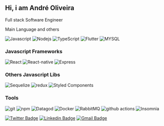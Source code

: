 <h2>Hi, i am André Oliveira</h2>
<p>Full stack Software Engineer</P

<h3>Main Language and others</h3>
<p>
  <img alt="Javascript" src="https://img.shields.io/badge/-Javascript-333?style=flat-square&logo=javascript&Color=white" />
  <img alt="Nodejs" src="https://img.shields.io/badge/-Nodejs-43853d?style=flat-square&logo=Node.js&logoColor=white" />
  <img alt="TypeScript" src="https://img.shields.io/badge/-TypeScript-007ACC?style=flat-square&logo=typescript&logoColor=white" />
  <img alt="Flutter" src="https://img.shields.io/badge/-Flutter-2F75DE?style=flat-square&logo=flutter&Color=white" />
  <img alt="MYSQL" src="https://img.shields.io/badge/-Mysql-fff?style=flat-square&logo=mysql&Color=#2F75DE" />
</p>
<h3>Javascript Frameworks</h3>
<p>
  <img alt="React" src="https://img.shields.io/badge/-React-45b8d8?style=flat-square&logo=react&logoColor=white" />
  <img alt="React-native" src="https://img.shields.io/badge/-React%20Native-45b8d8?style=flat-square&logo=react&logoColor=white" />
  <img alt="Express" src="https://img.shields.io/badge/-Express-43853d?style=flat-square&logo=express&Color=white" />
 </p>
<h3>Others Javascript Libs</h3>
<p>
  <img alt="Sequelize" src="https://img.shields.io/badge/-Sequelize-333?style=flat-square&logo=sequelize&Color=white" />
  <img alt="redux" src="https://img.shields.io/badge/-Redux-764ABC?style=flat-square&logo=redux&logoColor=white" />
  <img alt="Styled Components" src="https://img.shields.io/badge/-Styled_Components-db7092?style=flat-square&logo=styled-components&logoColor=white" />
</p>
<h3>Tools</h3>
<p>
  <img alt="git" src="https://img.shields.io/badge/-Git-F05032?style=flat-square&logo=git&logoColor=white" />
  <img alt="npm" src="https://img.shields.io/badge/-NPM-CB3837?style=flat-square&logo=npm&logoColor=white" />
  <img alt="Datagod" src="https://img.shields.io/badge/-Datadog-640D83?style=flat-square&logo=datadog&Color=white" />
  <img alt="Docker" src="https://img.shields.io/badge/-Docker-46a2f1?style=flat-square&logo=docker&logoColor=white" />
  <img alt="RabbitMQ" src="https://img.shields.io/badge/-RabbitMq-fff?style=flat-square&logo=rabbitmq&Color=#2F75DE" />
  <img alt="github actions" src="https://img.shields.io/badge/-Github_Actions-2088FF?style=flat-square&logo=github-actions&logoColor=white" />
  <img alt="Insomnia" src="https://img.shields.io/badge/-Insomnia-5849BE?style=flat-square&logo=insomnia&logoColor=white" />
</p>

[![Twitter Badge](https://img.shields.io/badge/-@o_oliveira086-000?style=flat-square&labelColor=000&logo=twitter&logoColor=white&link=https://twitter.com/o_oliveira086)](https://twitter.com/o_oliveira086) 
[![Linkedin Badge](https://img.shields.io/badge/-André%20Oliveira-000?style=flat-square&logo=Linkedin&logoColor=white&link=https://www.linkedin.com/in/oliveira086/)](https://www.linkedin.com/in/oliveira086/) 
[![Gmail Badge](https://img.shields.io/badge/-andreluisoliveira013@gmail.com-000?style=flat-square&logo=Gmail&logoColor=white&link=mailto:andreluisoliveira013@gmail.com)](mailto:andreluisoliveira013@gmail.com)

